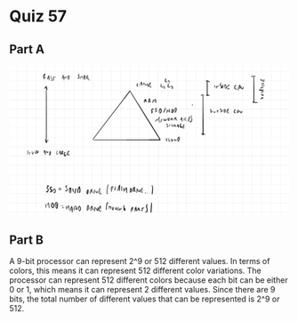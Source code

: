 # Quiz 57

## Part A
![q57](/Assets/q57a.png)

## Part B
A 9-bit processor can represent 2^9 or 512 different values. In terms of colors, this means it can represent 512 different color variations. The processor can represent 512 different colors because each bit can be either 0 or 1, which means it can represent 2 different values. Since there are 9 bits, the total number of different values that can be represented is 2^9 or 512.